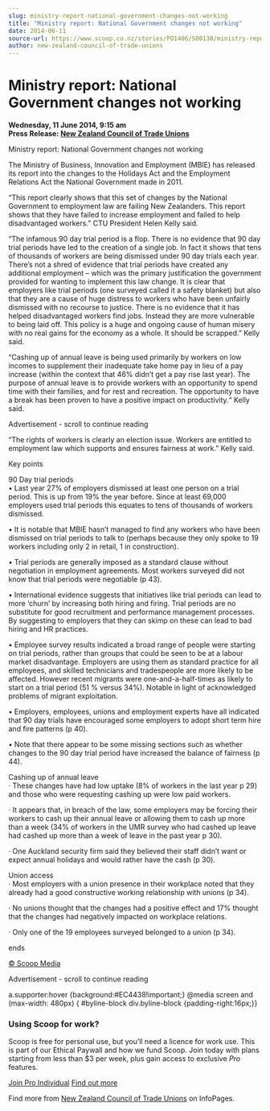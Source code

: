 ```yaml
---
slug: ministry-report-national-government-changes-not-working
title: "Ministry report: National Government changes not working"
date: 2014-06-11
source-url: https://www.scoop.co.nz/stories/PO1406/S00138/ministry-report-national-government-changes-not-working.htm
author: new-zealand-council-of-trade-unions
---
```

Ministry report: National Government changes not working
========================================================

**Wednesday, 11 June 2014, 9:15 am**  
**Press Release: [New Zealand Council of Trade Unions](https://info.scoop.co.nz/New_Zealand_Council_of_Trade_Unions)**

  
Ministry report: National Government changes not working

The Ministry of Business, Innovation and Employment (MBIE) has released its report into the changes to the Holidays Act and the Employment Relations Act the National Government made in 2011.

“This report clearly shows that this set of changes by the National Government to employment law are failing New Zealanders. This report shows that they have failed to increase employment and failed to help disadvantaged workers.” CTU President Helen Kelly said.

“The infamous 90 day trial period is a flop. There is no evidence that 90 day trial periods have led to the creation of a single job. In fact it shows that tens of thousands of workers are being dismissed under 90 day trials each year. There’s not a shred of evidence that trial periods have created any additional employment – which was the primary justification the government provided for wanting to implement this law change. It is clear that employers like trial periods (one surveyed called it a safety blanket) but also that they are a cause of huge distress to workers who have been unfairly dismissed with no recourse to justice. There is no evidence that it has helped disadvantaged workers find jobs. Instead they are more vulnerable to being laid off. This policy is a huge and ongoing cause of human misery with no real gains for the economy as a whole. It should be scrapped.” Kelly said.

“Cashing up of annual leave is being used primarily by workers on low incomes to supplement their inadequate take home pay in lieu of a pay increase (within the context that 46% didn’t get a pay rise last year). The purpose of annual leave is to provide workers with an opportunity to spend time with their families, and for rest and recreation. The opportunity to have a break has been proven to have a positive impact on productivity.“ Kelly said.

Advertisement - scroll to continue reading





“The rights of workers is clearly an election issue. Workers are entitled to employment law which supports and ensures fairness at work.” Kelly said.

Key points

90 Day trial periods  
• Last year 27% of employers dismissed at least one person on a trial period. This is up from 19% the year before. Since at least 69,000 employers used trial periods this equates to tens of thousands of workers dismissed.

• It is notable that MBIE hasn’t managed to find any workers who have been dismissed on trial periods to talk to (perhaps because they only spoke to 19 workers including only 2 in retail, 1 in construction).

• Trial periods are generally imposed as a standard clause without negotiation in employment agreements. Most workers surveyed did not know that trial periods were negotiable (p 43).

• International evidence suggests that initiatives like trial periods can lead to more ‘churn’ by increasing both hiring and firing. Trial periods are no substitute for good recruitment and performance management processes. By suggesting to employers that they can skimp on these can lead to bad hiring and HR practices.

• Employee survey results indicated a broad range of people were starting on trial periods, rather than groups that could be seen to be at a labour market disadvantage. Employers are using them as standard practice for all employees, and skilled technicians and tradespeople are more likely to be affected. However recent migrants were one-and-a-half-times as likely to start on a trial period (51 % versus 34%). Notable in light of acknowledged problems of migrant exploitation.

• Employers, employees, unions and employment experts have all indicated that 90 day trials have encouraged some employers to adopt short term hire and fire patterns (p 40).

• Note that there appear to be some missing sections such as whether changes to the 90 day trial period have increased the balance of fairness (p 44).

Cashing up of annual leave  
· These changes have had low uptake (8% of workers in the last year p 29) and those who were requesting cashing up were low paid workers.

· It appears that, in breach of the law, some employers may be forcing their workers to cash up their annual leave or allowing them to cash up more than a week (34% of workers in the UMR survey who had cashed up leave had cashed up more than a week of leave in the past year p 30).

· One Auckland security firm said they believed their staff didn’t want or expect annual holidays and would rather have the cash (p 30).

Union access  
· Most employers with a union presence in their workplace noted that they already had a good constructive working relationship with unions (p 34).

· No unions thought that the changes had a positive effect and 17% thought that the changes had negatively impacted on workplace relations.

· Only one of the 19 employees surveyed belonged to a union (p 34).

ends

[© Scoop Media](http://www.scoop.co.nz/about/terms.html)  

Advertisement - scroll to continue reading



a.supporter:hover {background:#EC4438!important;} @media screen and (max-width: 480px) { #byline-block div.byline-block {padding-right:16px;}}

### Using Scoop for work?

Scoop is free for personal use, but you’ll need a licence for work use. This is part of our Ethical Paywall and how we fund Scoop. Join today with plans starting from less than $3 per week, plus gain access to exclusive _Pro_ features.  
  
[Join Pro Individual](https://pro.scoop.co.nz/Individual/?from=ProIn24) [Find out more](https://pro.scoop.co.nz/using-scoop-for-work/?from=ProIn24)

Find more from [New Zealand Council of Trade Unions](https://info.scoop.co.nz/New_Zealand_Council_of_Trade_Unions) on InfoPages.